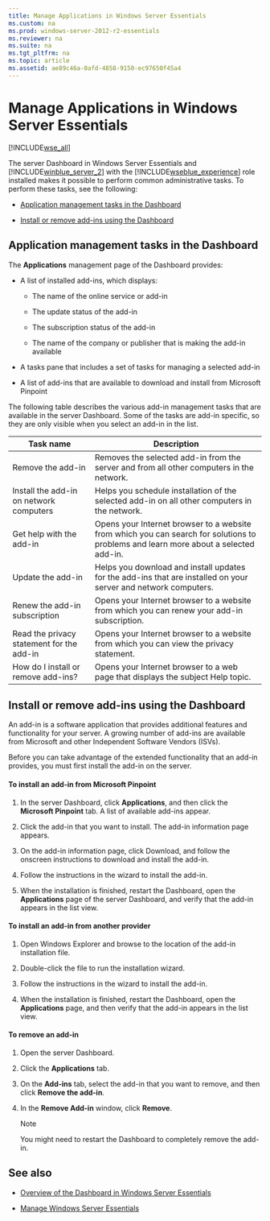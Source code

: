 ```yaml
---
title: Manage Applications in Windows Server Essentials
ms.custom: na
ms.prod: windows-server-2012-r2-essentials
ms.reviewer: na
ms.suite: na
ms.tgt_pltfrm: na
ms.topic: article
ms.assetid: ae89c46a-0afd-4858-9150-ec97650f45a4
---
```

# Manage Applications in Windows Server Essentials
[!INCLUDE[wse_all](../Token/wse_all_md.md)]  
  
The server Dashboard in Windows Server Essentials and [!INCLUDE[winblue_server_2](../Token/winblue_server_2_md.md)] with the [!INCLUDE[wseblue_experience](../Token/wseblue_experience_md.md)] role installed makes it possible to perform common administrative tasks. To perform these tasks, see the following:  
  
-   [Application management tasks in the Dashboard](../Topic/Manage-Applications-in-Windows-Server-Essentials.md#BKMK_1)  
  
-   [Install or remove add\-ins using the Dashboard](../Topic/Manage-Applications-in-Windows-Server-Essentials.md#BKMK_2)  
  
## <a name="BKMK_1"></a>Application management tasks in the Dashboard  
The **Applications** management page of the Dashboard provides:  
  
-   A list of installed add\-ins, which displays:  
  
    -   The name of the online service or add\-in  
  
    -   The update status of the add\-in  
  
    -   The subscription status of the add\-in  
  
    -   The name of the company or publisher that is making the add\-in available  
  
-   A tasks pane that includes a set of tasks for managing a selected add\-in  
  
-   A list of add\-ins that are available to download and install from Microsoft Pinpoint  
  
The following table describes the various add\-in management tasks that are available in the server Dashboard. Some of the tasks are add\-in specific, so they are only visible when you select an add\-in in the list.  
  
|Task name|Description|  
|-------------|---------------|  
|Remove the add\-in|Removes the selected add\-in from the server and from all other computers in the network.|  
|Install the add\-in on network computers|Helps you schedule installation of the selected add\-in on all other computers in the network.|  
|Get help with the add\-in|Opens your Internet browser to a website from which you can search for solutions to problems and learn more about a selected add\-in.|  
|Update the add\-in|Helps you download and install updates for the add\-ins that are installed on your server and network computers.|  
|Renew the add\-in subscription|Opens your Internet browser to a website from which you can renew your add\-in subscription.|  
|Read the privacy statement for the add\-in|Opens your Internet browser to a website from which you can view the privacy statement.|  
|How do I install or remove add\-ins?|Opens your Internet browser to a web page that displays the subject Help topic.|  
  
## <a name="BKMK_2"></a>Install or remove add\-ins using the Dashboard  
An add\-in is a software application that provides additional features and functionality for your server. A growing number of add\-ins are available from Microsoft and other Independent Software Vendors \(ISVs\).  
  
Before you can take advantage of the extended functionality that an add\-in provides, you must first install the add\-in on the server.  
  
#### To install an add\-in from Microsoft Pinpoint  
  
1.  In the server Dashboard, click **Applications**, and then click the **Microsoft Pinpoint** tab.  A list of available add\-ins appear.  
  
2.  Click the add\-in that you want to install. The add\-in information page appears.  
  
3.  On the add\-in information page, click Download, and follow the onscreen instructions to download and install the add\-in.  
  
4.  Follow the instructions in the wizard to install the add\-in.  
  
5.  When the installation is finished, restart the Dashboard, open the **Applications** page of the server Dashboard, and verify that the add\-in appears in the list view.  
  
#### To install an add\-in from another provider  
  
1.  Open Windows Explorer and browse to the location of the add\-in installation file.  
  
2.  Double\-click the file to run the installation wizard.  
  
3.  Follow the instructions in the wizard to install the add\-in.  
  
4.  When the installation is finished, restart the Dashboard, open the **Applications** page, and then verify that the add\-in appears in the list view.  
  
#### To remove an add\-in  
  
1.  Open the server Dashboard.  
  
2.  Click the **Applications** tab.  
  
3.  On the **Add\-ins** tab, select the add\-in that you want to remove, and then click **Remove the add\-in**.  
  
4.  In the **Remove Add\-in** window, click **Remove**.  
  
    > [!NOTE]  
    > You might need to restart the Dashboard to completely remove the add\-in.  
  
## See also  
  
-   [Overview of the Dashboard in Windows Server Essentials](../Topic/Overview-of-the-Dashboard-in-Windows-Server-Essentials.md)  
  
-   [Manage Windows Server Essentials](../Topic/Manage-Windows-Server-Essentials.md)  
  
